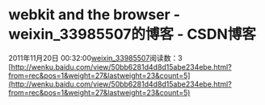 # webkit and the browser - weixin_33985507的博客 - CSDN博客
2011年11月20日 00:32:00[weixin_33985507](https://me.csdn.net/weixin_33985507)阅读数：3
[http://wenku.baidu.com/view/50bb6281d4d8d15abe234ebe.html?from=rec&pos=1&weight=27&lastweight=23&count=5](http://wenku.baidu.com/view/50bb6281d4d8d15abe234ebe.html?from=rec&pos=1&weight=27&lastweight=23&count=5)
